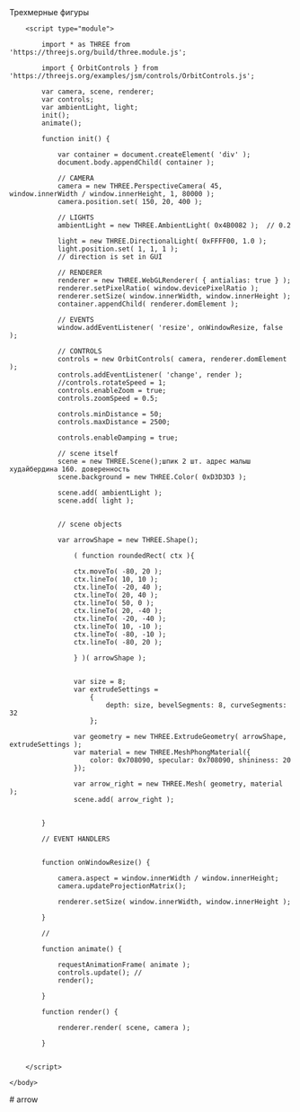 
<!DOCTYPE html>
<html lang="en">
	<head>
		<title>three.js webgl - геометрические фигуры</title>
		<meta charset="utf-8">
		<meta name="viewport" content="width=device-width, user-scalable=no, minimum-scale=1.0, maximum-scale=1.0">
		<link type="text/css" rel="stylesheet" href="https://threejs.org/examples/main.css">
	</head>
	<body>
		<div id="info">
			Трехмерные фигуры
		</div>

		<script type="module">

			import * as THREE from 'https://threejs.org/build/three.module.js';

			import { OrbitControls } from 'https://threejs.org/examples/jsm/controls/OrbitControls.js';

			var camera, scene, renderer;
			var controls;
			var ambientLight, light;
			init();
			animate();

			function init() {

				var container = document.createElement( 'div' );
				document.body.appendChild( container );

				// CAMERA
				camera = new THREE.PerspectiveCamera( 45, window.innerWidth / window.innerHeight, 1, 80000 );
				camera.position.set( 150, 20, 400 );

				// LIGHTS
				ambientLight = new THREE.AmbientLight( 0x4B0082 );	// 0.2

				light = new THREE.DirectionalLight( 0xFFFF00, 1.0 );
				light.position.set( 1, 1, 1 );				
				// direction is set in GUI

				// RENDERER
				renderer = new THREE.WebGLRenderer( { antialias: true } );
				renderer.setPixelRatio( window.devicePixelRatio );
				renderer.setSize( window.innerWidth, window.innerHeight );
				container.appendChild( renderer.domElement );

				// EVENTS
				window.addEventListener( 'resize', onWindowResize, false );

				// CONTROLS
				controls = new OrbitControls( camera, renderer.domElement );
				controls.addEventListener( 'change', render );
				//controls.rotateSpeed = 1; 
				controls.enableZoom = true;  
				controls.zoomSpeed = 0.5;  

				controls.minDistance = 50;
				controls.maxDistance = 2500;
				
				controls.enableDamping = true;

				// scene itself
				scene = new THREE.Scene();шпик 2 шт. адрес малыш худайбердина 160. доверенность 
				scene.background = new THREE.Color( 0xD3D3D3 );

				scene.add( ambientLight );
				scene.add( light );
			

				// scene objects
				
				var arrowShape = new THREE.Shape();

					( function roundedRect( ctx ){

					ctx.moveTo( -80, 20 );
					ctx.lineTo( 10, 10 );
					ctx.lineTo( -20, 40 );
					ctx.lineTo( 20, 40 );
					ctx.lineTo( 50, 0 );
					ctx.lineTo( 20, -40 );
					ctx.lineTo( -20, -40 );
					ctx.lineTo( 10, -10 );
					ctx.lineTo( -80, -10 );
					ctx.lineTo( -80, 20 );

					} )( arrowShape );
							

					var size = 8;
					var extrudeSettings = 
						{ 
							depth: size, bevelSegments: 8, curveSegments: 32 
						};

					var geometry = new THREE.ExtrudeGeometry( arrowShape, extrudeSettings );
					var material = new THREE.MeshPhongMaterial({ 
						color: 0x708090, specular: 0x708090, shininess: 20 
					});

					var arrow_right = new THREE.Mesh( geometry, material );
					scene.add( arrow_right );


			}

			// EVENT HANDLERS


			function onWindowResize() {

				camera.aspect = window.innerWidth / window.innerHeight;
				camera.updateProjectionMatrix();

				renderer.setSize( window.innerWidth, window.innerHeight );

			}

			//

			function animate() {

				requestAnimationFrame( animate );
				controls.update(); //
				render();

			}

			function render() {

				renderer.render( scene, camera );

			}			


		</script>

	</body>
</html>
# arrow
